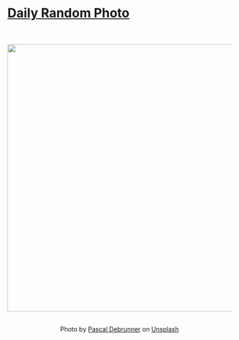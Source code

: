 # [Daily Random Photo](https://www.dailyrandomphoto.com/)

<div align="center">
  <br>
  <br>
  <a href="https://www.dailyrandomphoto.com/p/2025/2025-02-01/"><img src="https://images.unsplash.com/photo-1737143765999-bd3be790ab4f?crop=entropy&cs=tinysrgb&fit=max&fm=jpg&ixid=M3w3NzUwOHwwfDF8cmFuZG9tfHx8fHx8fHx8MTczODM3MDUzOHw&ixlib=rb-4.0.3&q=80&w=1080" width="600px"></a>
  <br>
  <br>
  <p class="has-text-grey">Photo by <a href="https://unsplash.com/@debrupas?utm_source=Daily%20Random%20Photo&amp;utm_medium=referral" target="_blank" rel="noopener noreferrer">Pascal Debrunner</a> on <a href="https://unsplash.com/photos/a-snow-covered-field-with-trees-and-mountains-in-the-background-wvZ3zzUftD8?utm_source=Daily%20Random%20Photo&amp;utm_medium=referral" target="_blank" rel="noopener noreferrer">Unsplash</a></p>
</div>
